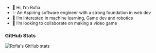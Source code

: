 - 👋 Hi, I’m Rofia
-  ✨ An Aspiring software engineer with a strong foundation in web dev
- 👀 I’m interested in machine learning, Game dev and robotics
- 💞️ I’m looking to collaborate on making a video game

### GitHub Stats
![Rofia's GitHub stats](https://github-readme-stats.vercel.app/api?username=rofia-bit&show_icons=true&theme=tokyonight)
